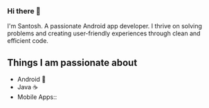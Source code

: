 ### Hi there 👋

I'm Santosh. A passionate Android app developer. I thrive on solving problems and creating user-friendly experiences through clean and efficient code.

## Things I am passionate about

- Android :robot:
- Java :coffee:
- Mobile Apps:: 


